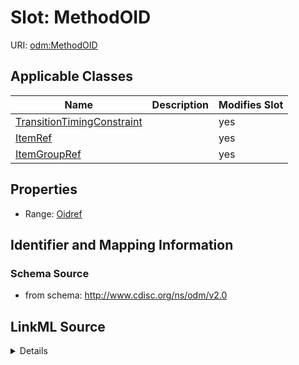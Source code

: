 # Slot: MethodOID

URI: [odm:MethodOID](http://www.cdisc.org/ns/odm/v2.0/MethodOID)



<!-- no inheritance hierarchy -->




## Applicable Classes

| Name | Description | Modifies Slot |
| --- | --- | --- |
[TransitionTimingConstraint](TransitionTimingConstraint.md) |  |  yes  |
[ItemRef](ItemRef.md) |  |  yes  |
[ItemGroupRef](ItemGroupRef.md) |  |  yes  |







## Properties

* Range: [Oidref](Oidref.md)





## Identifier and Mapping Information







### Schema Source


* from schema: http://www.cdisc.org/ns/odm/v2.0




## LinkML Source

<details>
```yaml
name: MethodOID
from_schema: http://www.cdisc.org/ns/odm/v2.0
rank: 1000
alias: MethodOID
domain_of:
- TransitionTimingConstraint
- ItemRef
- ItemGroupRef
range: oidref

```
</details>